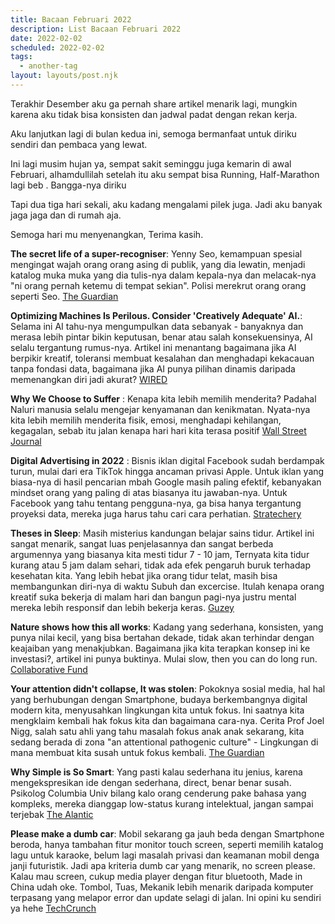 ```yaml
---
title: Bacaan Februari 2022
description: List Bacaan Februari 2022
date: 2022-02-02
scheduled: 2022-02-02
tags:
  - another-tag
layout: layouts/post.njk
---
```


Terakhir Desember aku ga pernah share artikel menarik lagi, mungkin karena aku tidak bisa konsisten dan jadwal padat dengan rekan kerja.

Aku lanjutkan lagi di bulan kedua ini, semoga bermanfaat untuk diriku sendiri dan pembaca yang lewat.

Ini lagi musim hujan ya, sempat sakit seminggu juga kemarin di awal Februari, alhamdullilah setelah itu aku sempat bisa Running, Half-Marathon lagi beb . Bangga-nya diriku

Tapi dua tiga hari sekali, aku kadang mengalami pilek juga. Jadi aku banyak jaga jaga dan di rumah aja.

Semoga hari mu menyenangkan, Terima kasih.

**The secret life of a super-recogniser**: Yenny Seo, kemampuan spesial mengingat wajah orang orang asing di publik, yang dia lewatin, menjadi katalog muka muka yang dia tulis-nya dalam kepala-nya  dan melacak-nya "ni orang pernah ketemu di tempat sekian". Polisi merekrut orang orang seperti Seo. [The Guardian](https://www.theguardian.com/society/2022/jan/16/id-keep-it-on-the-down-low-the-secret-life-of-a-super-recogniser)

**Optimizing Machines Is Perilous. Consider 'Creatively Adequate' AI.**: Selama ini AI tahu-nya mengumpulkan data sebanyak - banyaknya dan merasa lebih pintar bikin keputusan, benar atau salah konsekuensinya, AI selalu tergantung rumus-nya. Artikel ini menantang bagaimana jika AI berpikir kreatif, toleransi membuat kesalahan dan menghadapi kekacauan tanpa fondasi data, bagaimana jika AI punya pilihan dinamis daripada memenangkan diri jadi akurat? [WIRED](https://www.wired.com/story/artificial-intelligence-data-future-optimization-antifragility/)

**Why We Choose to Suffer** : Kenapa kita lebih memilih menderita? Padahal Naluri manusia selalu mengejar kenyamanan dan kenikmatan. Nyata-nya kita lebih memilih menderita fisik, emosi, menghadapi kehilangan, kegagalan, sebab itu jalan kenapa hari hari kita terasa positif [Wall Street Journal](https://www.wsj.com/articles/why-we-choose-to-suffer-11634309720)

**Digital Advertising in 2022** : Bisnis iklan digital Facebook sudah berdampak turun, mulai dari era TikTok hingga ancaman privasi Apple. Untuk iklan yang biasa-nya di hasil pencarian mbah Google masih paling efektif, kebanyakan mindset orang yang paling di atas biasanya itu jawaban-nya. Untuk Facebook yang tahu tentang pengguna-nya, ga bisa hanya tergantung proyeksi data, mereka juga harus tahu cari cara perhatian. [Stratechery](https://stratechery.com/2022/digital-advertising-in-2022/)

**Theses in Sleep**: Masih misterius kandungan belajar sains tidur. Artikel ini sangat menarik, sangat luas penjelasannya dan sangat berbeda argumennya yang biasanya kita mesti tidur 7 - 10 jam, Ternyata kita tidur kurang atau 5 jam dalam sehari, tidak ada efek pengaruh buruk terhadap kesehatan kita. Yang lebih hebat jika orang tidur telat, masih bisa membangunkan diri-nya di waktu Subuh dan excercise. Itulah kenapa orang kreatif suka bekerja di malam hari dan bangun pagi-nya justru mental mereka lebih responsif dan lebih bekerja keras. [Guzey](https://guzey.com/theses-on-sleep/)

**Nature shows how this all works**: Kadang yang sederhana, konsisten, yang punya nilai kecil, yang bisa bertahan dekade, tidak akan terhindar dengan keajaiban yang menakjubkan. Bagaimana jika kita terapkan konsep ini ke investasi?, artikel ini punya buktinya. Mulai slow, then you can do long run. [Collaborative Fund](https://www.collaborativefund.com/blog/nature-shows-how-this-all-works/)

**Your attention didn't collapse, It was stolen**: Pokoknya sosial media, hal hal yang berhubungan dengan Smartphone, budaya berkembangnya digital modern kita, menyusahkan lingkungan kita untuk fokus. Ini saatnya kita mengklaim kembali hak fokus kita dan bagaimana cara-nya. Cerita Prof Joel Nigg, salah satu ahli yang tahu masalah fokus anak anak sekarang, kita sedang berada di zona "an attentional pathogenic culture" - Lingkungan di mana membuat kita susah untuk fokus kembali. [The Guardian](https://www.theguardian.com/science/2022/jan/02/attention-span-focus-screens-apps-smartphones-social-media)

**Why Simple is So Smart**: Yang pasti kalau sederhana itu jenius, karena mengekspresikan ide dengan sederhana, direct, benar benar susah. Psikolog Columbia Univ bilang kalo orang cenderung pake bahasa yang kompleks, mereka dianggap low-status kurang intelektual, jangan sampai terjebak [The Alantic](https://www.theatlantic.com/ideas/archive/2022/01/writing-tips-for-journalists-jargon-simplicity/621411/)

**Please make a dumb car**: Mobil sekarang ga jauh beda dengan Smartphone beroda, hanya tambahan fitur monitor touch screen, seperti memilih katalog lagu untuk karaoke, belum lagi masalah privasi dan keamanan mobil denga janji futuristik. Jadi apa kriteria dumb car yang menarik, no screen please. Kalau mau screen, cukup media player dengan fitur bluetooth, Made in China udah oke. Tombol, Tuas, Mekanik lebih menarik daripada komputer terpasang yang melapor error dan update selagi di jalan. Ini opini ku sendiri ya hehe [TechCrunch](https://techcrunch.com/2022/01/29/please-make-a-dumb-car/)